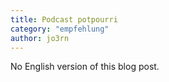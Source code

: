 ```yaml
---
title: Podcast potpourri
category: "empfehlung"
author: jo3rn
---
```


No English version of this blog post.
